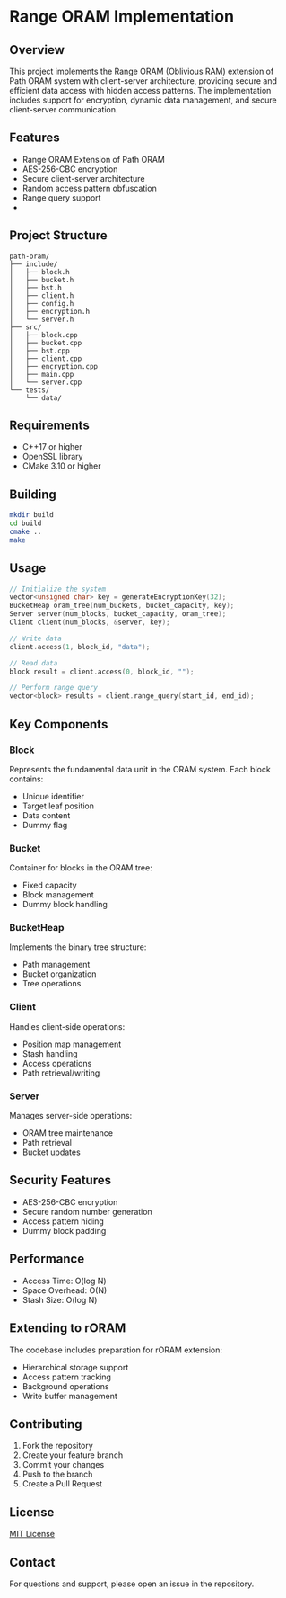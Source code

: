 # Range ORAM Implementation

## Overview
This project implements the Range ORAM (Oblivious RAM) extension of Path ORAM system with client-server architecture, providing secure and efficient data access with hidden access patterns. The implementation includes support for encryption, dynamic data management, and secure client-server communication.

## Features
- Range ORAM Extension of Path ORAM 
- AES-256-CBC encryption
- Secure client-server architecture
- Random access pattern obfuscation
- Range query support
- 

## Project Structure
```
path-oram/
├── include/
│   ├── block.h
│   ├── bucket.h
│   ├── bst.h
│   ├── client.h
│   ├── config.h
│   ├── encryption.h
│   └── server.h
├── src/
│   ├── block.cpp
│   ├── bucket.cpp
│   ├── bst.cpp
│   ├── client.cpp
│   ├── encryption.cpp
│   ├── main.cpp
│   └── server.cpp
└── tests/
    └── data/
```

## Requirements
- C++17 or higher
- OpenSSL library
- CMake 3.10 or higher

## Building
```bash
mkdir build
cd build
cmake ..
make
```

## Usage
```cpp
// Initialize the system
vector<unsigned char> key = generateEncryptionKey(32);
BucketHeap oram_tree(num_buckets, bucket_capacity, key);
Server server(num_blocks, bucket_capacity, oram_tree);
Client client(num_blocks, &server, key);

// Write data
client.access(1, block_id, "data");

// Read data
block result = client.access(0, block_id, "");

// Perform range query
vector<block> results = client.range_query(start_id, end_id);
```

## Key Components

### Block
Represents the fundamental data unit in the ORAM system. Each block contains:
- Unique identifier
- Target leaf position
- Data content
- Dummy flag

### Bucket
Container for blocks in the ORAM tree:
- Fixed capacity
- Block management
- Dummy block handling

### BucketHeap
Implements the binary tree structure:
- Path management
- Bucket organization
- Tree operations

### Client
Handles client-side operations:
- Position map management
- Stash handling
- Access operations
- Path retrieval/writing

### Server
Manages server-side operations:
- ORAM tree maintenance
- Path retrieval
- Bucket updates

## Security Features
- AES-256-CBC encryption
- Secure random number generation
- Access pattern hiding
- Dummy block padding

## Performance
- Access Time: O(log N)
- Space Overhead: O(N)
- Stash Size: O(log N)

## Extending to rORAM
The codebase includes preparation for rORAM extension:
- Hierarchical storage support
- Access pattern tracking
- Background operations
- Write buffer management

## Contributing
1. Fork the repository
2. Create your feature branch
3. Commit your changes
4. Push to the branch
5. Create a Pull Request

## License
[MIT License](LICENSE)

## Contact
For questions and support, please open an issue in the repository.
